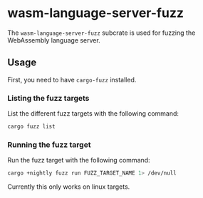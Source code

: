 # wasm-language-server-fuzz

The `wasm-language-server-fuzz` subcrate is used for fuzzing the WebAssembly language server.

## Usage

First, you need to have `cargo-fuzz` installed.

### Listing the fuzz targets

List the different fuzz targets with the following command:

```bash
cargo fuzz list
```

### Running the fuzz target

Run the fuzz target with the following command:

```bash
cargo +nightly fuzz run FUZZ_TARGET_NAME 1> /dev/null
```

Currently this only works on linux targets.
